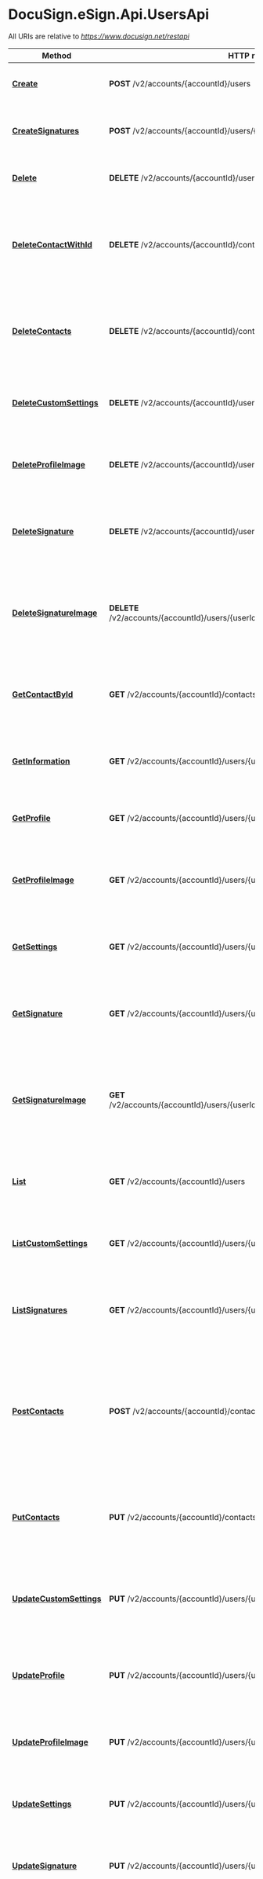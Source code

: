# DocuSign.eSign.Api.UsersApi

All URIs are relative to *https://www.docusign.net/restapi*

Method | HTTP request | Description
------------- | ------------- | -------------
[**Create**](UsersApi.md#create) | **POST** /v2/accounts/{accountId}/users | Adds news user to the specified account.
[**CreateSignatures**](UsersApi.md#createsignatures) | **POST** /v2/accounts/{accountId}/users/{userId}/signatures | Adds user Signature and initials images to a Signature.
[**Delete**](UsersApi.md#delete) | **DELETE** /v2/accounts/{accountId}/users | Removes users account privileges.
[**DeleteContactWithId**](UsersApi.md#deletecontactwithid) | **DELETE** /v2/accounts/{accountId}/contacts/{contactId} | Replaces a particular contact associated with an account for the DocuSign service.
[**DeleteContacts**](UsersApi.md#deletecontacts) | **DELETE** /v2/accounts/{accountId}/contacts | Delete contacts associated with an account for the DocuSign service.
[**DeleteCustomSettings**](UsersApi.md#deletecustomsettings) | **DELETE** /v2/accounts/{accountId}/users/{userId}/custom_settings | Deletes custom user settings for a specified user.
[**DeleteProfileImage**](UsersApi.md#deleteprofileimage) | **DELETE** /v2/accounts/{accountId}/users/{userId}/profile/image | Deletes the user profile image for the specified user.
[**DeleteSignature**](UsersApi.md#deletesignature) | **DELETE** /v2/accounts/{accountId}/users/{userId}/signatures/{signatureId} | Removes removes signature information for the specified user.
[**DeleteSignatureImage**](UsersApi.md#deletesignatureimage) | **DELETE** /v2/accounts/{accountId}/users/{userId}/signatures/{signatureId}/{imageType} | Deletes the user initials image or the  user signature image for the specified user.
[**GetContactById**](UsersApi.md#getcontactbyid) | **GET** /v2/accounts/{accountId}/contacts/{contactId} | Gets a particular contact associated with the user&#39;s account.
[**GetInformation**](UsersApi.md#getinformation) | **GET** /v2/accounts/{accountId}/users/{userId} | Gets the user information for a specified user.
[**GetProfile**](UsersApi.md#getprofile) | **GET** /v2/accounts/{accountId}/users/{userId}/profile | Retrieves the user profile for a specified user.
[**GetProfileImage**](UsersApi.md#getprofileimage) | **GET** /v2/accounts/{accountId}/users/{userId}/profile/image | Retrieves the user profile image for the specified user.
[**GetSettings**](UsersApi.md#getsettings) | **GET** /v2/accounts/{accountId}/users/{userId}/settings | Gets the user account settings for a specified user.
[**GetSignature**](UsersApi.md#getsignature) | **GET** /v2/accounts/{accountId}/users/{userId}/signatures/{signatureId} | Gets the user signature information for the specified user.
[**GetSignatureImage**](UsersApi.md#getsignatureimage) | **GET** /v2/accounts/{accountId}/users/{userId}/signatures/{signatureId}/{imageType} | Retrieves the user initials image or the  user signature image for the specified user.
[**List**](UsersApi.md#list) | **GET** /v2/accounts/{accountId}/users | Retrieves the list of users for the specified account.
[**ListCustomSettings**](UsersApi.md#listcustomsettings) | **GET** /v2/accounts/{accountId}/users/{userId}/custom_settings | Retrieves the custom user settings for a specified user.
[**ListSignatures**](UsersApi.md#listsignatures) | **GET** /v2/accounts/{accountId}/users/{userId}/signatures | Retrieves a list of user signature definitions for a specified user.
[**PostContacts**](UsersApi.md#postcontacts) | **POST** /v2/accounts/{accountId}/contacts | Imports multiple new contacts into the contacts collection from CSV, JSON, or XML (based on content type).
[**PutContacts**](UsersApi.md#putcontacts) | **PUT** /v2/accounts/{accountId}/contacts | Replaces contacts associated with an account for the DocuSign service.
[**UpdateCustomSettings**](UsersApi.md#updatecustomsettings) | **PUT** /v2/accounts/{accountId}/users/{userId}/custom_settings | Adds or updates custom user settings for the specified user.
[**UpdateProfile**](UsersApi.md#updateprofile) | **PUT** /v2/accounts/{accountId}/users/{userId}/profile | Updates the user profile information for the specified user.
[**UpdateProfileImage**](UsersApi.md#updateprofileimage) | **PUT** /v2/accounts/{accountId}/users/{userId}/profile/image | Updates the user profile image for a specified user.
[**UpdateSettings**](UsersApi.md#updatesettings) | **PUT** /v2/accounts/{accountId}/users/{userId}/settings | Updates the user account settings for a specified user.
[**UpdateSignature**](UsersApi.md#updatesignature) | **PUT** /v2/accounts/{accountId}/users/{userId}/signatures/{signatureId} | Updates the user signature for a specified user.
[**UpdateSignatureImage**](UsersApi.md#updatesignatureimage) | **PUT** /v2/accounts/{accountId}/users/{userId}/signatures/{signatureId}/{imageType} | Updates the user signature image or user initials image for the specified user.
[**UpdateUser**](UsersApi.md#updateuser) | **PUT** /v2/accounts/{accountId}/users/{userId} | Updates the specified user information.
[**UpdateUsers**](UsersApi.md#updateusers) | **PUT** /v2/accounts/{accountId}/users | Change one or more user in the specified account.


<a name="create"></a>
# **Create**
> NewUsersSummary Create (string accountId, NewUsersDefinition newUsersDefinition = null)

Adds news user to the specified account.

Adds new users to your account. Set the `userSettings` property in the request to specify the actions the users can perform on the account.

### Example
```csharp
using System;
using System.Diagnostics;
using DocuSign.eSign.Api;
using DocuSign.eSign.Client;
using DocuSign.eSign.Model;

namespace Example
{
    public class CreateExample
    {
        public void main()
        {
            
            var apiInstance = new UsersApi();
            var accountId = accountId_example;  // string | The external account number (int) or account ID Guid.
            var newUsersDefinition = new NewUsersDefinition(); // NewUsersDefinition |  (optional) 

            try
            {
                // Adds news user to the specified account.
                NewUsersSummary result = apiInstance.Create(accountId, newUsersDefinition);
                Debug.WriteLine(result);
            }
            catch (Exception e)
            {
                Debug.Print("Exception when calling UsersApi.Create: " + e.Message );
            }
        }
    }
}
```

### Parameters

Name | Type | Description  | Notes
------------- | ------------- | ------------- | -------------
 **accountId** | **string**| The external account number (int) or account ID Guid. | 
 **newUsersDefinition** | [**NewUsersDefinition**](NewUsersDefinition.md)|  | [optional] 

### Return type

[**NewUsersSummary**](NewUsersSummary.md)

### Authorization

No authorization required

### HTTP request headers

 - **Content-Type**: Not defined
 - **Accept**: application/json

[[Back to top]](#) [[Back to API list]](../README.md#documentation-for-api-endpoints) [[Back to Model list]](../README.md#documentation-for-models) [[Back to README]](../README.md)

<a name="createsignatures"></a>
# **CreateSignatures**
> UserSignaturesInformation CreateSignatures (string accountId, string userId, UserSignaturesInformation userSignaturesInformation = null)

Adds user Signature and initials images to a Signature.

Adds a user signature image and/or user initials image to the specified user.   The userId property specified in the endpoint must match the authenticated user's userId and the user must be a member of the account.  The rules and processes associated with this are:  * If Content-Type is set to application/json, then the default behavior for creating a default signature image, based on the name and a DocuSign font, is used. * If Content-Type is set to multipart/form-data, then the request must contain a first part with the user signature information, followed by parts that contain the images.  For each Image part, the Content-Disposition header has a \"filename\" value that is used to map to the `signatureName` and/or `signatureInitials` properties in the JSON to the image.   For example:  `Content-Disposition: file; filename=\"Ron Test20121127083900\"`  If no matching image (by filename value) is found, then the image is not set. One, both, or neither of the signature and initials images can be set with this call.  The Content-Transfer-Encoding: base64 header, set in the header for the part containing the image, can be set to indicate that the images are formatted as base64 instead of as binary.  If successful, 200-OK is returned, and a JSON structure containing the signature information is provided, note that the signatureId can change with each API POST, PUT, or DELETE since the changes to the signature structure cause the current signature to be closed, and a new signature record to be created.

### Example
```csharp
using System;
using System.Diagnostics;
using DocuSign.eSign.Api;
using DocuSign.eSign.Client;
using DocuSign.eSign.Model;

namespace Example
{
    public class CreateSignaturesExample
    {
        public void main()
        {
            
            var apiInstance = new UsersApi();
            var accountId = accountId_example;  // string | The external account number (int) or account ID Guid.
            var userId = userId_example;  // string | The user ID of the user being accessed. Generally this is the user ID of the authenticated user, but if the authenticated user is an Admin on the account, this may be another user the Admin user is accessing.
            var userSignaturesInformation = new UserSignaturesInformation(); // UserSignaturesInformation |  (optional) 

            try
            {
                // Adds user Signature and initials images to a Signature.
                UserSignaturesInformation result = apiInstance.CreateSignatures(accountId, userId, userSignaturesInformation);
                Debug.WriteLine(result);
            }
            catch (Exception e)
            {
                Debug.Print("Exception when calling UsersApi.CreateSignatures: " + e.Message );
            }
        }
    }
}
```

### Parameters

Name | Type | Description  | Notes
------------- | ------------- | ------------- | -------------
 **accountId** | **string**| The external account number (int) or account ID Guid. | 
 **userId** | **string**| The user ID of the user being accessed. Generally this is the user ID of the authenticated user, but if the authenticated user is an Admin on the account, this may be another user the Admin user is accessing. | 
 **userSignaturesInformation** | [**UserSignaturesInformation**](UserSignaturesInformation.md)|  | [optional] 

### Return type

[**UserSignaturesInformation**](UserSignaturesInformation.md)

### Authorization

No authorization required

### HTTP request headers

 - **Content-Type**: Not defined
 - **Accept**: application/json

[[Back to top]](#) [[Back to API list]](../README.md#documentation-for-api-endpoints) [[Back to Model list]](../README.md#documentation-for-models) [[Back to README]](../README.md)

<a name="delete"></a>
# **Delete**
> UsersResponse Delete (string accountId, UserInfoList userInfoList = null)

Removes users account privileges.

This closes one or more user records in the account. Users are never deleted from an account, but closing a user prevents them from using account functions.  The response returns whether the API execution was successful (200 - OK) or  if it failed. The response contains a user structure similar to the request and includes the user changes. If an error occurred during the DELETE operation for any of the users, the response for that user contains an `errorDetails` node with `errorCode` and `message` properties.

### Example
```csharp
using System;
using System.Diagnostics;
using DocuSign.eSign.Api;
using DocuSign.eSign.Client;
using DocuSign.eSign.Model;

namespace Example
{
    public class DeleteExample
    {
        public void main()
        {
            
            var apiInstance = new UsersApi();
            var accountId = accountId_example;  // string | The external account number (int) or account ID Guid.
            var userInfoList = new UserInfoList(); // UserInfoList |  (optional) 

            try
            {
                // Removes users account privileges.
                UsersResponse result = apiInstance.Delete(accountId, userInfoList);
                Debug.WriteLine(result);
            }
            catch (Exception e)
            {
                Debug.Print("Exception when calling UsersApi.Delete: " + e.Message );
            }
        }
    }
}
```

### Parameters

Name | Type | Description  | Notes
------------- | ------------- | ------------- | -------------
 **accountId** | **string**| The external account number (int) or account ID Guid. | 
 **userInfoList** | [**UserInfoList**](UserInfoList.md)|  | [optional] 

### Return type

[**UsersResponse**](UsersResponse.md)

### Authorization

No authorization required

### HTTP request headers

 - **Content-Type**: Not defined
 - **Accept**: application/json

[[Back to top]](#) [[Back to API list]](../README.md#documentation-for-api-endpoints) [[Back to Model list]](../README.md#documentation-for-models) [[Back to README]](../README.md)

<a name="deletecontactwithid"></a>
# **DeleteContactWithId**
> ContactUpdateResponse DeleteContactWithId (string accountId, string contactId)

Replaces a particular contact associated with an account for the DocuSign service.

### Example
```csharp
using System;
using System.Diagnostics;
using DocuSign.eSign.Api;
using DocuSign.eSign.Client;
using DocuSign.eSign.Model;

namespace Example
{
    public class DeleteContactWithIdExample
    {
        public void main()
        {
            
            var apiInstance = new UsersApi();
            var accountId = accountId_example;  // string | The external account number (int) or account ID Guid.
            var contactId = contactId_example;  // string | The unique identifier of a person in the contacts address book.

            try
            {
                // Replaces a particular contact associated with an account for the DocuSign service.
                ContactUpdateResponse result = apiInstance.DeleteContactWithId(accountId, contactId);
                Debug.WriteLine(result);
            }
            catch (Exception e)
            {
                Debug.Print("Exception when calling UsersApi.DeleteContactWithId: " + e.Message );
            }
        }
    }
}
```

### Parameters

Name | Type | Description  | Notes
------------- | ------------- | ------------- | -------------
 **accountId** | **string**| The external account number (int) or account ID Guid. | 
 **contactId** | **string**| The unique identifier of a person in the contacts address book. | 

### Return type

[**ContactUpdateResponse**](ContactUpdateResponse.md)

### Authorization

No authorization required

### HTTP request headers

 - **Content-Type**: Not defined
 - **Accept**: application/json

[[Back to top]](#) [[Back to API list]](../README.md#documentation-for-api-endpoints) [[Back to Model list]](../README.md#documentation-for-models) [[Back to README]](../README.md)

<a name="deletecontacts"></a>
# **DeleteContacts**
> ContactUpdateResponse DeleteContacts (string accountId, ContactModRequest contactModRequest = null)

Delete contacts associated with an account for the DocuSign service.

### Example
```csharp
using System;
using System.Diagnostics;
using DocuSign.eSign.Api;
using DocuSign.eSign.Client;
using DocuSign.eSign.Model;

namespace Example
{
    public class DeleteContactsExample
    {
        public void main()
        {
            
            var apiInstance = new UsersApi();
            var accountId = accountId_example;  // string | The external account number (int) or account ID Guid.
            var contactModRequest = new ContactModRequest(); // ContactModRequest |  (optional) 

            try
            {
                // Delete contacts associated with an account for the DocuSign service.
                ContactUpdateResponse result = apiInstance.DeleteContacts(accountId, contactModRequest);
                Debug.WriteLine(result);
            }
            catch (Exception e)
            {
                Debug.Print("Exception when calling UsersApi.DeleteContacts: " + e.Message );
            }
        }
    }
}
```

### Parameters

Name | Type | Description  | Notes
------------- | ------------- | ------------- | -------------
 **accountId** | **string**| The external account number (int) or account ID Guid. | 
 **contactModRequest** | [**ContactModRequest**](ContactModRequest.md)|  | [optional] 

### Return type

[**ContactUpdateResponse**](ContactUpdateResponse.md)

### Authorization

No authorization required

### HTTP request headers

 - **Content-Type**: Not defined
 - **Accept**: application/json

[[Back to top]](#) [[Back to API list]](../README.md#documentation-for-api-endpoints) [[Back to Model list]](../README.md#documentation-for-models) [[Back to README]](../README.md)

<a name="deletecustomsettings"></a>
# **DeleteCustomSettings**
> CustomSettingsInformation DeleteCustomSettings (string accountId, string userId, CustomSettingsInformation customSettingsInformation = null)

Deletes custom user settings for a specified user.

Deletes the specified custom user settings for a single user.  ###Deleting Grouped Custom User Settings###  If the custom user settings you want to delete are grouped, you must include the following information in the header, after Content-Type, in the request:  `X-DocuSign-User-Settings-Key:group_name`  Where the `group_name` is your designated name for the group of customer user settings.  If the extra header information is not included, only the custom user settings that were added without a group are deleted.

### Example
```csharp
using System;
using System.Diagnostics;
using DocuSign.eSign.Api;
using DocuSign.eSign.Client;
using DocuSign.eSign.Model;

namespace Example
{
    public class DeleteCustomSettingsExample
    {
        public void main()
        {
            
            var apiInstance = new UsersApi();
            var accountId = accountId_example;  // string | The external account number (int) or account ID Guid.
            var userId = userId_example;  // string | The user ID of the user being accessed. Generally this is the user ID of the authenticated user, but if the authenticated user is an Admin on the account, this may be another user the Admin user is accessing.
            var customSettingsInformation = new CustomSettingsInformation(); // CustomSettingsInformation |  (optional) 

            try
            {
                // Deletes custom user settings for a specified user.
                CustomSettingsInformation result = apiInstance.DeleteCustomSettings(accountId, userId, customSettingsInformation);
                Debug.WriteLine(result);
            }
            catch (Exception e)
            {
                Debug.Print("Exception when calling UsersApi.DeleteCustomSettings: " + e.Message );
            }
        }
    }
}
```

### Parameters

Name | Type | Description  | Notes
------------- | ------------- | ------------- | -------------
 **accountId** | **string**| The external account number (int) or account ID Guid. | 
 **userId** | **string**| The user ID of the user being accessed. Generally this is the user ID of the authenticated user, but if the authenticated user is an Admin on the account, this may be another user the Admin user is accessing. | 
 **customSettingsInformation** | [**CustomSettingsInformation**](CustomSettingsInformation.md)|  | [optional] 

### Return type

[**CustomSettingsInformation**](CustomSettingsInformation.md)

### Authorization

No authorization required

### HTTP request headers

 - **Content-Type**: Not defined
 - **Accept**: application/json

[[Back to top]](#) [[Back to API list]](../README.md#documentation-for-api-endpoints) [[Back to Model list]](../README.md#documentation-for-models) [[Back to README]](../README.md)

<a name="deleteprofileimage"></a>
# **DeleteProfileImage**
> void DeleteProfileImage (string accountId, string userId)

Deletes the user profile image for the specified user.

Deletes the user profile image from the  specified user's profile.  The userId parameter specified in the endpoint must match the authenticated user's user ID and the user must be a member of the specified account.

### Example
```csharp
using System;
using System.Diagnostics;
using DocuSign.eSign.Api;
using DocuSign.eSign.Client;
using DocuSign.eSign.Model;

namespace Example
{
    public class DeleteProfileImageExample
    {
        public void main()
        {
            
            var apiInstance = new UsersApi();
            var accountId = accountId_example;  // string | The external account number (int) or account ID Guid.
            var userId = userId_example;  // string | The user ID of the user being accessed. Generally this is the user ID of the authenticated user, but if the authenticated user is an Admin on the account, this may be another user the Admin user is accessing.

            try
            {
                // Deletes the user profile image for the specified user.
                apiInstance.DeleteProfileImage(accountId, userId);
            }
            catch (Exception e)
            {
                Debug.Print("Exception when calling UsersApi.DeleteProfileImage: " + e.Message );
            }
        }
    }
}
```

### Parameters

Name | Type | Description  | Notes
------------- | ------------- | ------------- | -------------
 **accountId** | **string**| The external account number (int) or account ID Guid. | 
 **userId** | **string**| The user ID of the user being accessed. Generally this is the user ID of the authenticated user, but if the authenticated user is an Admin on the account, this may be another user the Admin user is accessing. | 

### Return type

void (empty response body)

### Authorization

No authorization required

### HTTP request headers

 - **Content-Type**: Not defined
 - **Accept**: application/json

[[Back to top]](#) [[Back to API list]](../README.md#documentation-for-api-endpoints) [[Back to Model list]](../README.md#documentation-for-models) [[Back to README]](../README.md)

<a name="deletesignature"></a>
# **DeleteSignature**
> void DeleteSignature (string accountId, string signatureId, string userId)

Removes removes signature information for the specified user.

Removes the signature information for the user.  The userId parameter specified in the endpoint must match the authenticated user's user ID and the user must be a member of the account.  The `signatureId` accepts a signature ID or a signature name. DocuSign recommends you use signature ID (`signatureId`), since some names contain characters that do not properly encode into a URL. If you use the user name, it is likely that the name includes spaces. In that case, URL encode the name before using it in the endpoint.   For example encode \"Bob Smith\" as \"Bob%20Smith\".

### Example
```csharp
using System;
using System.Diagnostics;
using DocuSign.eSign.Api;
using DocuSign.eSign.Client;
using DocuSign.eSign.Model;

namespace Example
{
    public class DeleteSignatureExample
    {
        public void main()
        {
            
            var apiInstance = new UsersApi();
            var accountId = accountId_example;  // string | The external account number (int) or account ID Guid.
            var signatureId = signatureId_example;  // string | The ID of the signature being accessed.
            var userId = userId_example;  // string | The user ID of the user being accessed. Generally this is the user ID of the authenticated user, but if the authenticated user is an Admin on the account, this may be another user the Admin user is accessing.

            try
            {
                // Removes removes signature information for the specified user.
                apiInstance.DeleteSignature(accountId, signatureId, userId);
            }
            catch (Exception e)
            {
                Debug.Print("Exception when calling UsersApi.DeleteSignature: " + e.Message );
            }
        }
    }
}
```

### Parameters

Name | Type | Description  | Notes
------------- | ------------- | ------------- | -------------
 **accountId** | **string**| The external account number (int) or account ID Guid. | 
 **signatureId** | **string**| The ID of the signature being accessed. | 
 **userId** | **string**| The user ID of the user being accessed. Generally this is the user ID of the authenticated user, but if the authenticated user is an Admin on the account, this may be another user the Admin user is accessing. | 

### Return type

void (empty response body)

### Authorization

No authorization required

### HTTP request headers

 - **Content-Type**: Not defined
 - **Accept**: application/json

[[Back to top]](#) [[Back to API list]](../README.md#documentation-for-api-endpoints) [[Back to Model list]](../README.md#documentation-for-models) [[Back to README]](../README.md)

<a name="deletesignatureimage"></a>
# **DeleteSignatureImage**
> UserSignature DeleteSignatureImage (string accountId, string imageType, string signatureId, string userId)

Deletes the user initials image or the  user signature image for the specified user.

Deletes the specified initials image or signature image for the specified user.  The function deletes one or the other of the image types, to delete both the initials image and signature image you must call the endpoint twice.  The userId parameter specified in the endpoint must match the authenticated user's user ID and the user must be a member of the account.  The `signatureId` parameter accepts a signature ID or a signature name. DocuSign recommends you use signature ID (`signatureId`), since some names contain characters that do not properly encode into a URL. If you use the user name, it is likely that the name includes spaces. In that case, URL encode the name before using it in the endpoint.   For example encode \"Bob Smith\" as \"Bob%20Smith\".

### Example
```csharp
using System;
using System.Diagnostics;
using DocuSign.eSign.Api;
using DocuSign.eSign.Client;
using DocuSign.eSign.Model;

namespace Example
{
    public class DeleteSignatureImageExample
    {
        public void main()
        {
            
            var apiInstance = new UsersApi();
            var accountId = accountId_example;  // string | The external account number (int) or account ID Guid.
            var imageType = imageType_example;  // string | One of **signature_image** or **initials_image**.
            var signatureId = signatureId_example;  // string | The ID of the signature being accessed.
            var userId = userId_example;  // string | The user ID of the user being accessed. Generally this is the user ID of the authenticated user, but if the authenticated user is an Admin on the account, this may be another user the Admin user is accessing.

            try
            {
                // Deletes the user initials image or the  user signature image for the specified user.
                UserSignature result = apiInstance.DeleteSignatureImage(accountId, imageType, signatureId, userId);
                Debug.WriteLine(result);
            }
            catch (Exception e)
            {
                Debug.Print("Exception when calling UsersApi.DeleteSignatureImage: " + e.Message );
            }
        }
    }
}
```

### Parameters

Name | Type | Description  | Notes
------------- | ------------- | ------------- | -------------
 **accountId** | **string**| The external account number (int) or account ID Guid. | 
 **imageType** | **string**| One of **signature_image** or **initials_image**. | 
 **signatureId** | **string**| The ID of the signature being accessed. | 
 **userId** | **string**| The user ID of the user being accessed. Generally this is the user ID of the authenticated user, but if the authenticated user is an Admin on the account, this may be another user the Admin user is accessing. | 

### Return type

[**UserSignature**](UserSignature.md)

### Authorization

No authorization required

### HTTP request headers

 - **Content-Type**: Not defined
 - **Accept**: application/json

[[Back to top]](#) [[Back to API list]](../README.md#documentation-for-api-endpoints) [[Back to Model list]](../README.md#documentation-for-models) [[Back to README]](../README.md)

<a name="getcontactbyid"></a>
# **GetContactById**
> ContactGetResponse GetContactById (string accountId, string contactId)

Gets a particular contact associated with the user's account.

### Example
```csharp
using System;
using System.Diagnostics;
using DocuSign.eSign.Api;
using DocuSign.eSign.Client;
using DocuSign.eSign.Model;

namespace Example
{
    public class GetContactByIdExample
    {
        public void main()
        {
            
            var apiInstance = new UsersApi();
            var accountId = accountId_example;  // string | The external account number (int) or account ID Guid.
            var contactId = contactId_example;  // string | The unique identifier of a person in the contacts address book.

            try
            {
                // Gets a particular contact associated with the user's account.
                ContactGetResponse result = apiInstance.GetContactById(accountId, contactId);
                Debug.WriteLine(result);
            }
            catch (Exception e)
            {
                Debug.Print("Exception when calling UsersApi.GetContactById: " + e.Message );
            }
        }
    }
}
```

### Parameters

Name | Type | Description  | Notes
------------- | ------------- | ------------- | -------------
 **accountId** | **string**| The external account number (int) or account ID Guid. | 
 **contactId** | **string**| The unique identifier of a person in the contacts address book. | 

### Return type

[**ContactGetResponse**](ContactGetResponse.md)

### Authorization

No authorization required

### HTTP request headers

 - **Content-Type**: Not defined
 - **Accept**: application/json

[[Back to top]](#) [[Back to API list]](../README.md#documentation-for-api-endpoints) [[Back to Model list]](../README.md#documentation-for-models) [[Back to README]](../README.md)

<a name="getinformation"></a>
# **GetInformation**
> UserInformation GetInformation (string accountId, string userId, string additionalInfo = null, string email = null)

Gets the user information for a specified user.

Retrieves the user information for the specified user.   To return additional user information that details the last login date, login status, and the user's password expiration date, set the optional `additional_info` query string parameter to **true**.

### Example
```csharp
using System;
using System.Diagnostics;
using DocuSign.eSign.Api;
using DocuSign.eSign.Client;
using DocuSign.eSign.Model;

namespace Example
{
    public class GetInformationExample
    {
        public void main()
        {
            
            var apiInstance = new UsersApi();
            var accountId = accountId_example;  // string | The external account number (int) or account ID Guid.
            var userId = userId_example;  // string | The user ID of the user being accessed. Generally this is the user ID of the authenticated user, but if the authenticated user is an Admin on the account, this may be another user the Admin user is accessing.
            var additionalInfo = additionalInfo_example;  // string | When set to **true**, the full list of user information is returned for each user in the account. (optional) 
            var email = email_example;  // string |  (optional) 

            try
            {
                // Gets the user information for a specified user.
                UserInformation result = apiInstance.GetInformation(accountId, userId, additionalInfo, email);
                Debug.WriteLine(result);
            }
            catch (Exception e)
            {
                Debug.Print("Exception when calling UsersApi.GetInformation: " + e.Message );
            }
        }
    }
}
```

### Parameters

Name | Type | Description  | Notes
------------- | ------------- | ------------- | -------------
 **accountId** | **string**| The external account number (int) or account ID Guid. | 
 **userId** | **string**| The user ID of the user being accessed. Generally this is the user ID of the authenticated user, but if the authenticated user is an Admin on the account, this may be another user the Admin user is accessing. | 
 **additionalInfo** | **string**| When set to **true**, the full list of user information is returned for each user in the account. | [optional] 
 **email** | **string**|  | [optional] 

### Return type

[**UserInformation**](UserInformation.md)

### Authorization

No authorization required

### HTTP request headers

 - **Content-Type**: Not defined
 - **Accept**: application/json

[[Back to top]](#) [[Back to API list]](../README.md#documentation-for-api-endpoints) [[Back to Model list]](../README.md#documentation-for-models) [[Back to README]](../README.md)

<a name="getprofile"></a>
# **GetProfile**
> UserProfile GetProfile (string accountId, string userId)

Retrieves the user profile for a specified user.

Retrieves the user profile information, the privacy settings and personal information (address, phone number, etc.) for the specified user.  The userId parameter specified in the endpoint must match the authenticated user's user ID and the user must be a member of the specified account.

### Example
```csharp
using System;
using System.Diagnostics;
using DocuSign.eSign.Api;
using DocuSign.eSign.Client;
using DocuSign.eSign.Model;

namespace Example
{
    public class GetProfileExample
    {
        public void main()
        {
            
            var apiInstance = new UsersApi();
            var accountId = accountId_example;  // string | The external account number (int) or account ID Guid.
            var userId = userId_example;  // string | The user ID of the user being accessed. Generally this is the user ID of the authenticated user, but if the authenticated user is an Admin on the account, this may be another user the Admin user is accessing.

            try
            {
                // Retrieves the user profile for a specified user.
                UserProfile result = apiInstance.GetProfile(accountId, userId);
                Debug.WriteLine(result);
            }
            catch (Exception e)
            {
                Debug.Print("Exception when calling UsersApi.GetProfile: " + e.Message );
            }
        }
    }
}
```

### Parameters

Name | Type | Description  | Notes
------------- | ------------- | ------------- | -------------
 **accountId** | **string**| The external account number (int) or account ID Guid. | 
 **userId** | **string**| The user ID of the user being accessed. Generally this is the user ID of the authenticated user, but if the authenticated user is an Admin on the account, this may be another user the Admin user is accessing. | 

### Return type

[**UserProfile**](UserProfile.md)

### Authorization

No authorization required

### HTTP request headers

 - **Content-Type**: Not defined
 - **Accept**: application/json

[[Back to top]](#) [[Back to API list]](../README.md#documentation-for-api-endpoints) [[Back to Model list]](../README.md#documentation-for-models) [[Back to README]](../README.md)

<a name="getprofileimage"></a>
# **GetProfileImage**
> System.IO.Stream GetProfileImage (string accountId, string userId, string encoding = null)

Retrieves the user profile image for the specified user.

Retrieves the user profile picture for the specified user. The image is returned in the same format as uploaded.  The userId parameter specified in the endpoint must match the authenticated user's user ID and the user must be a member of the specified account.  If successful, the response returns a 200 - OK and the user profile image.

### Example
```csharp
using System;
using System.Diagnostics;
using DocuSign.eSign.Api;
using DocuSign.eSign.Client;
using DocuSign.eSign.Model;

namespace Example
{
    public class GetProfileImageExample
    {
        public void main()
        {
            
            var apiInstance = new UsersApi();
            var accountId = accountId_example;  // string | The external account number (int) or account ID Guid.
            var userId = userId_example;  // string | The user ID of the user being accessed. Generally this is the user ID of the authenticated user, but if the authenticated user is an Admin on the account, this may be another user the Admin user is accessing.
            var encoding = encoding_example;  // string |  (optional) 

            try
            {
                // Retrieves the user profile image for the specified user.
                System.IO.Stream result = apiInstance.GetProfileImage(accountId, userId, encoding);
                Debug.WriteLine(result);
            }
            catch (Exception e)
            {
                Debug.Print("Exception when calling UsersApi.GetProfileImage: " + e.Message );
            }
        }
    }
}
```

### Parameters

Name | Type | Description  | Notes
------------- | ------------- | ------------- | -------------
 **accountId** | **string**| The external account number (int) or account ID Guid. | 
 **userId** | **string**| The user ID of the user being accessed. Generally this is the user ID of the authenticated user, but if the authenticated user is an Admin on the account, this may be another user the Admin user is accessing. | 
 **encoding** | **string**|  | [optional] 

### Return type

**System.IO.Stream**

### Authorization

No authorization required

### HTTP request headers

 - **Content-Type**: Not defined
 - **Accept**: image/gif

[[Back to top]](#) [[Back to API list]](../README.md#documentation-for-api-endpoints) [[Back to Model list]](../README.md#documentation-for-models) [[Back to README]](../README.md)

<a name="getsettings"></a>
# **GetSettings**
> UserSettingsInformation GetSettings (string accountId, string userId)

Gets the user account settings for a specified user.

Retrieves a list of the account settings and email notification information for the specified user.  The response returns the account setting name/value information and the email notification settings for the specified user. For more information about the different user settings, see the [ML:userSettings list].

### Example
```csharp
using System;
using System.Diagnostics;
using DocuSign.eSign.Api;
using DocuSign.eSign.Client;
using DocuSign.eSign.Model;

namespace Example
{
    public class GetSettingsExample
    {
        public void main()
        {
            
            var apiInstance = new UsersApi();
            var accountId = accountId_example;  // string | The external account number (int) or account ID Guid.
            var userId = userId_example;  // string | The user ID of the user being accessed. Generally this is the user ID of the authenticated user, but if the authenticated user is an Admin on the account, this may be another user the Admin user is accessing.

            try
            {
                // Gets the user account settings for a specified user.
                UserSettingsInformation result = apiInstance.GetSettings(accountId, userId);
                Debug.WriteLine(result);
            }
            catch (Exception e)
            {
                Debug.Print("Exception when calling UsersApi.GetSettings: " + e.Message );
            }
        }
    }
}
```

### Parameters

Name | Type | Description  | Notes
------------- | ------------- | ------------- | -------------
 **accountId** | **string**| The external account number (int) or account ID Guid. | 
 **userId** | **string**| The user ID of the user being accessed. Generally this is the user ID of the authenticated user, but if the authenticated user is an Admin on the account, this may be another user the Admin user is accessing. | 

### Return type

[**UserSettingsInformation**](UserSettingsInformation.md)

### Authorization

No authorization required

### HTTP request headers

 - **Content-Type**: Not defined
 - **Accept**: application/json

[[Back to top]](#) [[Back to API list]](../README.md#documentation-for-api-endpoints) [[Back to Model list]](../README.md#documentation-for-models) [[Back to README]](../README.md)

<a name="getsignature"></a>
# **GetSignature**
> UserSignature GetSignature (string accountId, string signatureId, string userId)

Gets the user signature information for the specified user.

Retrieves the structure of a single signature with a known signature name.  The userId specified in the endpoint must match the authenticated user's user ID and the user must be a member of the account.  The `signatureId` parameter accepts a signature ID or a signature name. DocuSign recommends you use signature ID (`signatureId`), since some names contain characters that do not properly encode into a URL. If you use the user name, it is likely that the name includes spaces. In that case, URL encode the name before using it in the endpoint.   For example encode \"Bob Smith\" as \"Bob%20Smith\".

### Example
```csharp
using System;
using System.Diagnostics;
using DocuSign.eSign.Api;
using DocuSign.eSign.Client;
using DocuSign.eSign.Model;

namespace Example
{
    public class GetSignatureExample
    {
        public void main()
        {
            
            var apiInstance = new UsersApi();
            var accountId = accountId_example;  // string | The external account number (int) or account ID Guid.
            var signatureId = signatureId_example;  // string | The ID of the signature being accessed.
            var userId = userId_example;  // string | The user ID of the user being accessed. Generally this is the user ID of the authenticated user, but if the authenticated user is an Admin on the account, this may be another user the Admin user is accessing.

            try
            {
                // Gets the user signature information for the specified user.
                UserSignature result = apiInstance.GetSignature(accountId, signatureId, userId);
                Debug.WriteLine(result);
            }
            catch (Exception e)
            {
                Debug.Print("Exception when calling UsersApi.GetSignature: " + e.Message );
            }
        }
    }
}
```

### Parameters

Name | Type | Description  | Notes
------------- | ------------- | ------------- | -------------
 **accountId** | **string**| The external account number (int) or account ID Guid. | 
 **signatureId** | **string**| The ID of the signature being accessed. | 
 **userId** | **string**| The user ID of the user being accessed. Generally this is the user ID of the authenticated user, but if the authenticated user is an Admin on the account, this may be another user the Admin user is accessing. | 

### Return type

[**UserSignature**](UserSignature.md)

### Authorization

No authorization required

### HTTP request headers

 - **Content-Type**: Not defined
 - **Accept**: application/json

[[Back to top]](#) [[Back to API list]](../README.md#documentation-for-api-endpoints) [[Back to Model list]](../README.md#documentation-for-models) [[Back to README]](../README.md)

<a name="getsignatureimage"></a>
# **GetSignatureImage**
> System.IO.Stream GetSignatureImage (string accountId, string imageType, string signatureId, string userId, string includeChrome = null)

Retrieves the user initials image or the  user signature image for the specified user.

Retrieves the specified initials image or signature image for the specified user. The image is returned in the same format as uploaded. In the request you can specify if the chrome (the added line and identifier around the initial image) is returned with the image.  The userId property specified in the endpoint must match the authenticated user's user ID and the user must be a member of the account.  The `signatureId` parameter accepts a signature ID or a signature name. DocuSign recommends you use signature ID (`signatureId`), since some names contain characters that do not properly encode into a URL. If you use the user name, it is likely that the name includes spaces. In that case, URL encode the name before using it in the endpoint.   For example encode \"Bob Smith\" as \"Bob%20Smith\".  ###### Note: Older envelopes might only have chromed images. If getting the non-chromed image fails, try getting the chromed image.

### Example
```csharp
using System;
using System.Diagnostics;
using DocuSign.eSign.Api;
using DocuSign.eSign.Client;
using DocuSign.eSign.Model;

namespace Example
{
    public class GetSignatureImageExample
    {
        public void main()
        {
            
            var apiInstance = new UsersApi();
            var accountId = accountId_example;  // string | The external account number (int) or account ID Guid.
            var imageType = imageType_example;  // string | One of **signature_image** or **initials_image**.
            var signatureId = signatureId_example;  // string | The ID of the signature being accessed.
            var userId = userId_example;  // string | The user ID of the user being accessed. Generally this is the user ID of the authenticated user, but if the authenticated user is an Admin on the account, this may be another user the Admin user is accessing.
            var includeChrome = includeChrome_example;  // string |  (optional) 

            try
            {
                // Retrieves the user initials image or the  user signature image for the specified user.
                System.IO.Stream result = apiInstance.GetSignatureImage(accountId, imageType, signatureId, userId, includeChrome);
                Debug.WriteLine(result);
            }
            catch (Exception e)
            {
                Debug.Print("Exception when calling UsersApi.GetSignatureImage: " + e.Message );
            }
        }
    }
}
```

### Parameters

Name | Type | Description  | Notes
------------- | ------------- | ------------- | -------------
 **accountId** | **string**| The external account number (int) or account ID Guid. | 
 **imageType** | **string**| One of **signature_image** or **initials_image**. | 
 **signatureId** | **string**| The ID of the signature being accessed. | 
 **userId** | **string**| The user ID of the user being accessed. Generally this is the user ID of the authenticated user, but if the authenticated user is an Admin on the account, this may be another user the Admin user is accessing. | 
 **includeChrome** | **string**|  | [optional] 

### Return type

**System.IO.Stream**

### Authorization

No authorization required

### HTTP request headers

 - **Content-Type**: Not defined
 - **Accept**: image/gif

[[Back to top]](#) [[Back to API list]](../README.md#documentation-for-api-endpoints) [[Back to Model list]](../README.md#documentation-for-models) [[Back to README]](../README.md)

<a name="list"></a>
# **List**
> UserInformationList List (string accountId, string additionalInfo = null, string count = null, string email = null, string emailSubstring = null, string groupId = null, string includeUsersettingsForCsv = null, string loginStatus = null, string notGroupId = null, string startPosition = null, string status = null, string userNameSubstring = null)

Retrieves the list of users for the specified account.

Retrieves the list of users for the specified account.  The response returns the list of users for the account along with the information about the result set. If the `additional_info` query was added to the endpoint and set to **true**, the full user information is returned for each user

### Example
```csharp
using System;
using System.Diagnostics;
using DocuSign.eSign.Api;
using DocuSign.eSign.Client;
using DocuSign.eSign.Model;

namespace Example
{
    public class ListExample
    {
        public void main()
        {
            
            var apiInstance = new UsersApi();
            var accountId = accountId_example;  // string | The external account number (int) or account ID Guid.
            var additionalInfo = additionalInfo_example;  // string | When set to **true**, the full list of user information is returned for each user in the account. (optional) 
            var count = count_example;  // string | Number of records to return. The number must be greater than 0 and less than or equal to 100.  (optional) 
            var email = email_example;  // string |  (optional) 
            var emailSubstring = emailSubstring_example;  // string | Filters the returned user records by the email address or a sub-string of email address. (optional) 
            var groupId = groupId_example;  // string | Filters user records returned by one or more group Id's. (optional) 
            var includeUsersettingsForCsv = includeUsersettingsForCsv_example;  // string |  (optional) 
            var loginStatus = loginStatus_example;  // string |  (optional) 
            var notGroupId = notGroupId_example;  // string |  (optional) 
            var startPosition = startPosition_example;  // string | Starting value for the list.  (optional) 
            var status = status_example;  // string |  (optional) 
            var userNameSubstring = userNameSubstring_example;  // string | Filters the user records returned by the user name or a sub-string of user name. (optional) 

            try
            {
                // Retrieves the list of users for the specified account.
                UserInformationList result = apiInstance.List(accountId, additionalInfo, count, email, emailSubstring, groupId, includeUsersettingsForCsv, loginStatus, notGroupId, startPosition, status, userNameSubstring);
                Debug.WriteLine(result);
            }
            catch (Exception e)
            {
                Debug.Print("Exception when calling UsersApi.List: " + e.Message );
            }
        }
    }
}
```

### Parameters

Name | Type | Description  | Notes
------------- | ------------- | ------------- | -------------
 **accountId** | **string**| The external account number (int) or account ID Guid. | 
 **additionalInfo** | **string**| When set to **true**, the full list of user information is returned for each user in the account. | [optional] 
 **count** | **string**| Number of records to return. The number must be greater than 0 and less than or equal to 100.  | [optional] 
 **email** | **string**|  | [optional] 
 **emailSubstring** | **string**| Filters the returned user records by the email address or a sub-string of email address. | [optional] 
 **groupId** | **string**| Filters user records returned by one or more group Id&#39;s. | [optional] 
 **includeUsersettingsForCsv** | **string**|  | [optional] 
 **loginStatus** | **string**|  | [optional] 
 **notGroupId** | **string**|  | [optional] 
 **startPosition** | **string**| Starting value for the list.  | [optional] 
 **status** | **string**|  | [optional] 
 **userNameSubstring** | **string**| Filters the user records returned by the user name or a sub-string of user name. | [optional] 

### Return type

[**UserInformationList**](UserInformationList.md)

### Authorization

No authorization required

### HTTP request headers

 - **Content-Type**: Not defined
 - **Accept**: application/json

[[Back to top]](#) [[Back to API list]](../README.md#documentation-for-api-endpoints) [[Back to Model list]](../README.md#documentation-for-models) [[Back to README]](../README.md)

<a name="listcustomsettings"></a>
# **ListCustomSettings**
> CustomSettingsInformation ListCustomSettings (string accountId, string userId)

Retrieves the custom user settings for a specified user.

Retrieves a list of custom user settings for a single user.  Custom settings provide a flexible way to store and retrieve custom user information that can be used in your own system.  ###### Note: Custom user settings are not the same as user account settings.  ###Getting Grouped Custom User Settings###  If the custom user settings you want to retrieve are grouped, you must include the following information in the header, after Content-Type, in the request:  `X-DocuSign-User-Settings-Key:group_name`  Where the `group_name` is your designated name for the group of customer user settings.  If the extra header information is not included, only the custom user settings that were added without a group are retrieved.

### Example
```csharp
using System;
using System.Diagnostics;
using DocuSign.eSign.Api;
using DocuSign.eSign.Client;
using DocuSign.eSign.Model;

namespace Example
{
    public class ListCustomSettingsExample
    {
        public void main()
        {
            
            var apiInstance = new UsersApi();
            var accountId = accountId_example;  // string | The external account number (int) or account ID Guid.
            var userId = userId_example;  // string | The user ID of the user being accessed. Generally this is the user ID of the authenticated user, but if the authenticated user is an Admin on the account, this may be another user the Admin user is accessing.

            try
            {
                // Retrieves the custom user settings for a specified user.
                CustomSettingsInformation result = apiInstance.ListCustomSettings(accountId, userId);
                Debug.WriteLine(result);
            }
            catch (Exception e)
            {
                Debug.Print("Exception when calling UsersApi.ListCustomSettings: " + e.Message );
            }
        }
    }
}
```

### Parameters

Name | Type | Description  | Notes
------------- | ------------- | ------------- | -------------
 **accountId** | **string**| The external account number (int) or account ID Guid. | 
 **userId** | **string**| The user ID of the user being accessed. Generally this is the user ID of the authenticated user, but if the authenticated user is an Admin on the account, this may be another user the Admin user is accessing. | 

### Return type

[**CustomSettingsInformation**](CustomSettingsInformation.md)

### Authorization

No authorization required

### HTTP request headers

 - **Content-Type**: Not defined
 - **Accept**: application/json

[[Back to top]](#) [[Back to API list]](../README.md#documentation-for-api-endpoints) [[Back to Model list]](../README.md#documentation-for-models) [[Back to README]](../README.md)

<a name="listsignatures"></a>
# **ListSignatures**
> UserSignaturesInformation ListSignatures (string accountId, string userId)

Retrieves a list of user signature definitions for a specified user.

Retrieves the signature definitions for the specified user.  The userId parameter specified in the endpoint must match the authenticated user's user ID and the user must be a member of the account.  The `signatureId` parameter accepts a signature ID or a signature name. DocuSign recommends you use signature ID (`signatureId`), since some names contain characters that do not properly encode into a URL. If you use the user name, it is likely that the name includes spaces. In that case, URL encode the name before using it in the endpoint.   For example encode \"Bob Smith\" as \"Bob%20Smith\".

### Example
```csharp
using System;
using System.Diagnostics;
using DocuSign.eSign.Api;
using DocuSign.eSign.Client;
using DocuSign.eSign.Model;

namespace Example
{
    public class ListSignaturesExample
    {
        public void main()
        {
            
            var apiInstance = new UsersApi();
            var accountId = accountId_example;  // string | The external account number (int) or account ID Guid.
            var userId = userId_example;  // string | The user ID of the user being accessed. Generally this is the user ID of the authenticated user, but if the authenticated user is an Admin on the account, this may be another user the Admin user is accessing.

            try
            {
                // Retrieves a list of user signature definitions for a specified user.
                UserSignaturesInformation result = apiInstance.ListSignatures(accountId, userId);
                Debug.WriteLine(result);
            }
            catch (Exception e)
            {
                Debug.Print("Exception when calling UsersApi.ListSignatures: " + e.Message );
            }
        }
    }
}
```

### Parameters

Name | Type | Description  | Notes
------------- | ------------- | ------------- | -------------
 **accountId** | **string**| The external account number (int) or account ID Guid. | 
 **userId** | **string**| The user ID of the user being accessed. Generally this is the user ID of the authenticated user, but if the authenticated user is an Admin on the account, this may be another user the Admin user is accessing. | 

### Return type

[**UserSignaturesInformation**](UserSignaturesInformation.md)

### Authorization

No authorization required

### HTTP request headers

 - **Content-Type**: Not defined
 - **Accept**: application/json

[[Back to top]](#) [[Back to API list]](../README.md#documentation-for-api-endpoints) [[Back to Model list]](../README.md#documentation-for-models) [[Back to README]](../README.md)

<a name="postcontacts"></a>
# **PostContacts**
> ContactUpdateResponse PostContacts (string accountId, ContactModRequest contactModRequest = null)

Imports multiple new contacts into the contacts collection from CSV, JSON, or XML (based on content type).

### Example
```csharp
using System;
using System.Diagnostics;
using DocuSign.eSign.Api;
using DocuSign.eSign.Client;
using DocuSign.eSign.Model;

namespace Example
{
    public class PostContactsExample
    {
        public void main()
        {
            
            var apiInstance = new UsersApi();
            var accountId = accountId_example;  // string | The external account number (int) or account ID Guid.
            var contactModRequest = new ContactModRequest(); // ContactModRequest |  (optional) 

            try
            {
                // Imports multiple new contacts into the contacts collection from CSV, JSON, or XML (based on content type).
                ContactUpdateResponse result = apiInstance.PostContacts(accountId, contactModRequest);
                Debug.WriteLine(result);
            }
            catch (Exception e)
            {
                Debug.Print("Exception when calling UsersApi.PostContacts: " + e.Message );
            }
        }
    }
}
```

### Parameters

Name | Type | Description  | Notes
------------- | ------------- | ------------- | -------------
 **accountId** | **string**| The external account number (int) or account ID Guid. | 
 **contactModRequest** | [**ContactModRequest**](ContactModRequest.md)|  | [optional] 

### Return type

[**ContactUpdateResponse**](ContactUpdateResponse.md)

### Authorization

No authorization required

### HTTP request headers

 - **Content-Type**: Not defined
 - **Accept**: application/json

[[Back to top]](#) [[Back to API list]](../README.md#documentation-for-api-endpoints) [[Back to Model list]](../README.md#documentation-for-models) [[Back to README]](../README.md)

<a name="putcontacts"></a>
# **PutContacts**
> ContactUpdateResponse PutContacts (string accountId, ContactModRequest contactModRequest = null)

Replaces contacts associated with an account for the DocuSign service.

### Example
```csharp
using System;
using System.Diagnostics;
using DocuSign.eSign.Api;
using DocuSign.eSign.Client;
using DocuSign.eSign.Model;

namespace Example
{
    public class PutContactsExample
    {
        public void main()
        {
            
            var apiInstance = new UsersApi();
            var accountId = accountId_example;  // string | The external account number (int) or account ID Guid.
            var contactModRequest = new ContactModRequest(); // ContactModRequest |  (optional) 

            try
            {
                // Replaces contacts associated with an account for the DocuSign service.
                ContactUpdateResponse result = apiInstance.PutContacts(accountId, contactModRequest);
                Debug.WriteLine(result);
            }
            catch (Exception e)
            {
                Debug.Print("Exception when calling UsersApi.PutContacts: " + e.Message );
            }
        }
    }
}
```

### Parameters

Name | Type | Description  | Notes
------------- | ------------- | ------------- | -------------
 **accountId** | **string**| The external account number (int) or account ID Guid. | 
 **contactModRequest** | [**ContactModRequest**](ContactModRequest.md)|  | [optional] 

### Return type

[**ContactUpdateResponse**](ContactUpdateResponse.md)

### Authorization

No authorization required

### HTTP request headers

 - **Content-Type**: Not defined
 - **Accept**: application/json

[[Back to top]](#) [[Back to API list]](../README.md#documentation-for-api-endpoints) [[Back to Model list]](../README.md#documentation-for-models) [[Back to README]](../README.md)

<a name="updatecustomsettings"></a>
# **UpdateCustomSettings**
> CustomSettingsInformation UpdateCustomSettings (string accountId, string userId, CustomSettingsInformation customSettingsInformation = null)

Adds or updates custom user settings for the specified user.

Adds or updates custom user settings for the specified user.  ###### Note: Custom user settings are not the same as user account settings.  Custom settings provide a flexible way to store and retrieve custom user information that you can use in your own system.  **Important**: There is a limit on the size for all the custom user settings for a single user. The limit is 4,000 characters, which includes the XML and JSON structure for the settings.  ### Grouping Custom User Settings ###  You can group custom user settings when adding them. Grouping allows you to retrieve settings that are in a specific group, instead of retrieving all the user custom settings.  To group custom user settings, add the following information in the header, after Content-Type:  `X-DocuSign-User-Settings-Key:group_name`  Where the `group_name` is your designated name for the group of customer user settings. Grouping is shown in the Example Request Body below.  When getting or deleting grouped custom user settings, you must include the extra header information.  Grouping custom user settings is not required and if the extra header information is not included, the custom user settings are added normally and can be retrieved or deleted without including the additional header.

### Example
```csharp
using System;
using System.Diagnostics;
using DocuSign.eSign.Api;
using DocuSign.eSign.Client;
using DocuSign.eSign.Model;

namespace Example
{
    public class UpdateCustomSettingsExample
    {
        public void main()
        {
            
            var apiInstance = new UsersApi();
            var accountId = accountId_example;  // string | The external account number (int) or account ID Guid.
            var userId = userId_example;  // string | The user ID of the user being accessed. Generally this is the user ID of the authenticated user, but if the authenticated user is an Admin on the account, this may be another user the Admin user is accessing.
            var customSettingsInformation = new CustomSettingsInformation(); // CustomSettingsInformation |  (optional) 

            try
            {
                // Adds or updates custom user settings for the specified user.
                CustomSettingsInformation result = apiInstance.UpdateCustomSettings(accountId, userId, customSettingsInformation);
                Debug.WriteLine(result);
            }
            catch (Exception e)
            {
                Debug.Print("Exception when calling UsersApi.UpdateCustomSettings: " + e.Message );
            }
        }
    }
}
```

### Parameters

Name | Type | Description  | Notes
------------- | ------------- | ------------- | -------------
 **accountId** | **string**| The external account number (int) or account ID Guid. | 
 **userId** | **string**| The user ID of the user being accessed. Generally this is the user ID of the authenticated user, but if the authenticated user is an Admin on the account, this may be another user the Admin user is accessing. | 
 **customSettingsInformation** | [**CustomSettingsInformation**](CustomSettingsInformation.md)|  | [optional] 

### Return type

[**CustomSettingsInformation**](CustomSettingsInformation.md)

### Authorization

No authorization required

### HTTP request headers

 - **Content-Type**: Not defined
 - **Accept**: application/json

[[Back to top]](#) [[Back to API list]](../README.md#documentation-for-api-endpoints) [[Back to Model list]](../README.md#documentation-for-models) [[Back to README]](../README.md)

<a name="updateprofile"></a>
# **UpdateProfile**
> void UpdateProfile (string accountId, string userId, UserProfile userProfile = null)

Updates the user profile information for the specified user.

Updates the user's detail information, profile information, privacy settings, and personal information in the user ID card.  You can also change a user's name by changing the information in the `userDetails` property. When changing a user's name, you can either change the information in the `userName` property OR change the information in `firstName`, `middleName`, `lastName, suffixName`, and `title` properties. Changes to `firstName`, `middleName`, `lastName`, `suffixName`, and `title` properties take precedence over changes to the `userName` property.

### Example
```csharp
using System;
using System.Diagnostics;
using DocuSign.eSign.Api;
using DocuSign.eSign.Client;
using DocuSign.eSign.Model;

namespace Example
{
    public class UpdateProfileExample
    {
        public void main()
        {
            
            var apiInstance = new UsersApi();
            var accountId = accountId_example;  // string | The external account number (int) or account ID Guid.
            var userId = userId_example;  // string | The user ID of the user being accessed. Generally this is the user ID of the authenticated user, but if the authenticated user is an Admin on the account, this may be another user the Admin user is accessing.
            var userProfile = new UserProfile(); // UserProfile |  (optional) 

            try
            {
                // Updates the user profile information for the specified user.
                apiInstance.UpdateProfile(accountId, userId, userProfile);
            }
            catch (Exception e)
            {
                Debug.Print("Exception when calling UsersApi.UpdateProfile: " + e.Message );
            }
        }
    }
}
```

### Parameters

Name | Type | Description  | Notes
------------- | ------------- | ------------- | -------------
 **accountId** | **string**| The external account number (int) or account ID Guid. | 
 **userId** | **string**| The user ID of the user being accessed. Generally this is the user ID of the authenticated user, but if the authenticated user is an Admin on the account, this may be another user the Admin user is accessing. | 
 **userProfile** | [**UserProfile**](UserProfile.md)|  | [optional] 

### Return type

void (empty response body)

### Authorization

No authorization required

### HTTP request headers

 - **Content-Type**: Not defined
 - **Accept**: application/json

[[Back to top]](#) [[Back to API list]](../README.md#documentation-for-api-endpoints) [[Back to Model list]](../README.md#documentation-for-models) [[Back to README]](../README.md)

<a name="updateprofileimage"></a>
# **UpdateProfileImage**
> void UpdateProfileImage (string accountId, string userId)

Updates the user profile image for a specified user.

Updates the user profile image by uploading an image to the user profile.  The supported image formats are: gif, png, jpeg, and bmp. The file must be less than 200K. For best viewing results, DocuSign recommends that the image is no more than 79 pixels wide and high.

### Example
```csharp
using System;
using System.Diagnostics;
using DocuSign.eSign.Api;
using DocuSign.eSign.Client;
using DocuSign.eSign.Model;

namespace Example
{
    public class UpdateProfileImageExample
    {
        public void main()
        {
            
            var apiInstance = new UsersApi();
            var accountId = accountId_example;  // string | The external account number (int) or account ID Guid.
            var userId = userId_example;  // string | The user ID of the user being accessed. Generally this is the user ID of the authenticated user, but if the authenticated user is an Admin on the account, this may be another user the Admin user is accessing.

            try
            {
                // Updates the user profile image for a specified user.
                apiInstance.UpdateProfileImage(accountId, userId);
            }
            catch (Exception e)
            {
                Debug.Print("Exception when calling UsersApi.UpdateProfileImage: " + e.Message );
            }
        }
    }
}
```

### Parameters

Name | Type | Description  | Notes
------------- | ------------- | ------------- | -------------
 **accountId** | **string**| The external account number (int) or account ID Guid. | 
 **userId** | **string**| The user ID of the user being accessed. Generally this is the user ID of the authenticated user, but if the authenticated user is an Admin on the account, this may be another user the Admin user is accessing. | 

### Return type

void (empty response body)

### Authorization

No authorization required

### HTTP request headers

 - **Content-Type**: Not defined
 - **Accept**: application/json

[[Back to top]](#) [[Back to API list]](../README.md#documentation-for-api-endpoints) [[Back to Model list]](../README.md#documentation-for-models) [[Back to README]](../README.md)

<a name="updatesettings"></a>
# **UpdateSettings**
> void UpdateSettings (string accountId, string userId, UserSettingsInformation userSettingsInformation = null)

Updates the user account settings for a specified user.

Updates the account settings list and email notification types for the specified user.

### Example
```csharp
using System;
using System.Diagnostics;
using DocuSign.eSign.Api;
using DocuSign.eSign.Client;
using DocuSign.eSign.Model;

namespace Example
{
    public class UpdateSettingsExample
    {
        public void main()
        {
            
            var apiInstance = new UsersApi();
            var accountId = accountId_example;  // string | The external account number (int) or account ID Guid.
            var userId = userId_example;  // string | The user ID of the user being accessed. Generally this is the user ID of the authenticated user, but if the authenticated user is an Admin on the account, this may be another user the Admin user is accessing.
            var userSettingsInformation = new UserSettingsInformation(); // UserSettingsInformation |  (optional) 

            try
            {
                // Updates the user account settings for a specified user.
                apiInstance.UpdateSettings(accountId, userId, userSettingsInformation);
            }
            catch (Exception e)
            {
                Debug.Print("Exception when calling UsersApi.UpdateSettings: " + e.Message );
            }
        }
    }
}
```

### Parameters

Name | Type | Description  | Notes
------------- | ------------- | ------------- | -------------
 **accountId** | **string**| The external account number (int) or account ID Guid. | 
 **userId** | **string**| The user ID of the user being accessed. Generally this is the user ID of the authenticated user, but if the authenticated user is an Admin on the account, this may be another user the Admin user is accessing. | 
 **userSettingsInformation** | [**UserSettingsInformation**](UserSettingsInformation.md)|  | [optional] 

### Return type

void (empty response body)

### Authorization

No authorization required

### HTTP request headers

 - **Content-Type**: Not defined
 - **Accept**: application/json

[[Back to top]](#) [[Back to API list]](../README.md#documentation-for-api-endpoints) [[Back to Model list]](../README.md#documentation-for-models) [[Back to README]](../README.md)

<a name="updatesignature"></a>
# **UpdateSignature**
> UserSignature UpdateSignature (string accountId, string signatureId, string userId, string closeExistingSignature = null, UserSignatureDefinition userSignatureDefinition = null)

Updates the user signature for a specified user.

Creates, or updates, the signature font and initials for the specified user. When creating a signature, you use this resource to create the signature name and then add the signature and initials images into the signature.  ###### Note: This will also create a default signature for the user when one does not exist.  The userId property specified in the endpoint must match the authenticated user's user ID and the user must be a member of the account.  The `signatureId` parameter accepts a signature ID or a signature name. DocuSign recommends you use signature ID (`signatureId`), since some names contain characters that do not properly encode into a URL. If you use the user name, it is likely that the name includes spaces. In that case, URL encode the name before using it in the endpoint.   For example encode \"Bob Smith\" as \"Bob%20Smith\".

### Example
```csharp
using System;
using System.Diagnostics;
using DocuSign.eSign.Api;
using DocuSign.eSign.Client;
using DocuSign.eSign.Model;

namespace Example
{
    public class UpdateSignatureExample
    {
        public void main()
        {
            
            var apiInstance = new UsersApi();
            var accountId = accountId_example;  // string | The external account number (int) or account ID Guid.
            var signatureId = signatureId_example;  // string | The ID of the signature being accessed.
            var userId = userId_example;  // string | The user ID of the user being accessed. Generally this is the user ID of the authenticated user, but if the authenticated user is an Admin on the account, this may be another user the Admin user is accessing.
            var closeExistingSignature = closeExistingSignature_example;  // string | When set to **true**, closes the current signature. (optional) 
            var userSignatureDefinition = new UserSignatureDefinition(); // UserSignatureDefinition |  (optional) 

            try
            {
                // Updates the user signature for a specified user.
                UserSignature result = apiInstance.UpdateSignature(accountId, signatureId, userId, closeExistingSignature, userSignatureDefinition);
                Debug.WriteLine(result);
            }
            catch (Exception e)
            {
                Debug.Print("Exception when calling UsersApi.UpdateSignature: " + e.Message );
            }
        }
    }
}
```

### Parameters

Name | Type | Description  | Notes
------------- | ------------- | ------------- | -------------
 **accountId** | **string**| The external account number (int) or account ID Guid. | 
 **signatureId** | **string**| The ID of the signature being accessed. | 
 **userId** | **string**| The user ID of the user being accessed. Generally this is the user ID of the authenticated user, but if the authenticated user is an Admin on the account, this may be another user the Admin user is accessing. | 
 **closeExistingSignature** | **string**| When set to **true**, closes the current signature. | [optional] 
 **userSignatureDefinition** | [**UserSignatureDefinition**](UserSignatureDefinition.md)|  | [optional] 

### Return type

[**UserSignature**](UserSignature.md)

### Authorization

No authorization required

### HTTP request headers

 - **Content-Type**: Not defined
 - **Accept**: application/json

[[Back to top]](#) [[Back to API list]](../README.md#documentation-for-api-endpoints) [[Back to Model list]](../README.md#documentation-for-models) [[Back to README]](../README.md)

<a name="updatesignatureimage"></a>
# **UpdateSignatureImage**
> UserSignature UpdateSignatureImage (string accountId, string imageType, string signatureId, string userId)

Updates the user signature image or user initials image for the specified user.

Updates the user signature image or user initials image for the specified user. The supported image formats for this file are: gif, png, jpeg, and bmp. The file must be less than 200K.  The userId property specified in the endpoint must match the authenticated user's user ID and the user must be a member of the account.  The `signatureId` parameter accepts a signature ID or a signature name. DocuSign recommends you use signature ID (`signatureId`), since some names contain characters that do not properly encode into a URL. If you use the user name, it is likely that the name includes spaces. In that case, URL encode the name before using it in the endpoint.   For example encode \"Bob Smith\" as \"Bob%20Smith\". 

### Example
```csharp
using System;
using System.Diagnostics;
using DocuSign.eSign.Api;
using DocuSign.eSign.Client;
using DocuSign.eSign.Model;

namespace Example
{
    public class UpdateSignatureImageExample
    {
        public void main()
        {
            
            var apiInstance = new UsersApi();
            var accountId = accountId_example;  // string | The external account number (int) or account ID Guid.
            var imageType = imageType_example;  // string | One of **signature_image** or **initials_image**.
            var signatureId = signatureId_example;  // string | The ID of the signature being accessed.
            var userId = userId_example;  // string | The user ID of the user being accessed. Generally this is the user ID of the authenticated user, but if the authenticated user is an Admin on the account, this may be another user the Admin user is accessing.

            try
            {
                // Updates the user signature image or user initials image for the specified user.
                UserSignature result = apiInstance.UpdateSignatureImage(accountId, imageType, signatureId, userId);
                Debug.WriteLine(result);
            }
            catch (Exception e)
            {
                Debug.Print("Exception when calling UsersApi.UpdateSignatureImage: " + e.Message );
            }
        }
    }
}
```

### Parameters

Name | Type | Description  | Notes
------------- | ------------- | ------------- | -------------
 **accountId** | **string**| The external account number (int) or account ID Guid. | 
 **imageType** | **string**| One of **signature_image** or **initials_image**. | 
 **signatureId** | **string**| The ID of the signature being accessed. | 
 **userId** | **string**| The user ID of the user being accessed. Generally this is the user ID of the authenticated user, but if the authenticated user is an Admin on the account, this may be another user the Admin user is accessing. | 

### Return type

[**UserSignature**](UserSignature.md)

### Authorization

No authorization required

### HTTP request headers

 - **Content-Type**: Not defined
 - **Accept**: application/json

[[Back to top]](#) [[Back to API list]](../README.md#documentation-for-api-endpoints) [[Back to Model list]](../README.md#documentation-for-models) [[Back to README]](../README.md)

<a name="updateuser"></a>
# **UpdateUser**
> UserInformation UpdateUser (string accountId, string userId, UserInformation userInformation = null)

Updates the specified user information.

### Example
```csharp
using System;
using System.Diagnostics;
using DocuSign.eSign.Api;
using DocuSign.eSign.Client;
using DocuSign.eSign.Model;

namespace Example
{
    public class UpdateUserExample
    {
        public void main()
        {
            
            var apiInstance = new UsersApi();
            var accountId = accountId_example;  // string | The external account number (int) or account ID Guid.
            var userId = userId_example;  // string | The user ID of the user being accessed. Generally this is the user ID of the authenticated user, but if the authenticated user is an Admin on the account, this may be another user the Admin user is accessing.
            var userInformation = new UserInformation(); // UserInformation |  (optional) 

            try
            {
                // Updates the specified user information.
                UserInformation result = apiInstance.UpdateUser(accountId, userId, userInformation);
                Debug.WriteLine(result);
            }
            catch (Exception e)
            {
                Debug.Print("Exception when calling UsersApi.UpdateUser: " + e.Message );
            }
        }
    }
}
```

### Parameters

Name | Type | Description  | Notes
------------- | ------------- | ------------- | -------------
 **accountId** | **string**| The external account number (int) or account ID Guid. | 
 **userId** | **string**| The user ID of the user being accessed. Generally this is the user ID of the authenticated user, but if the authenticated user is an Admin on the account, this may be another user the Admin user is accessing. | 
 **userInformation** | [**UserInformation**](UserInformation.md)|  | [optional] 

### Return type

[**UserInformation**](UserInformation.md)

### Authorization

No authorization required

### HTTP request headers

 - **Content-Type**: Not defined
 - **Accept**: application/json

[[Back to top]](#) [[Back to API list]](../README.md#documentation-for-api-endpoints) [[Back to Model list]](../README.md#documentation-for-models) [[Back to README]](../README.md)

<a name="updateusers"></a>
# **UpdateUsers**
> UserInformationList UpdateUsers (string accountId, UserInformationList userInformationList = null)

Change one or more user in the specified account.

### Example
```csharp
using System;
using System.Diagnostics;
using DocuSign.eSign.Api;
using DocuSign.eSign.Client;
using DocuSign.eSign.Model;

namespace Example
{
    public class UpdateUsersExample
    {
        public void main()
        {
            
            var apiInstance = new UsersApi();
            var accountId = accountId_example;  // string | The external account number (int) or account ID Guid.
            var userInformationList = new UserInformationList(); // UserInformationList |  (optional) 

            try
            {
                // Change one or more user in the specified account.
                UserInformationList result = apiInstance.UpdateUsers(accountId, userInformationList);
                Debug.WriteLine(result);
            }
            catch (Exception e)
            {
                Debug.Print("Exception when calling UsersApi.UpdateUsers: " + e.Message );
            }
        }
    }
}
```

### Parameters

Name | Type | Description  | Notes
------------- | ------------- | ------------- | -------------
 **accountId** | **string**| The external account number (int) or account ID Guid. | 
 **userInformationList** | [**UserInformationList**](UserInformationList.md)|  | [optional] 

### Return type

[**UserInformationList**](UserInformationList.md)

### Authorization

No authorization required

### HTTP request headers

 - **Content-Type**: Not defined
 - **Accept**: application/json

[[Back to top]](#) [[Back to API list]](../README.md#documentation-for-api-endpoints) [[Back to Model list]](../README.md#documentation-for-models) [[Back to README]](../README.md)


